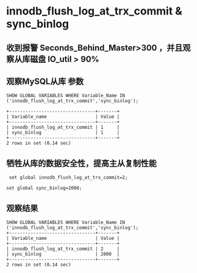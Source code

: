 # innodb_flush_log_at_trx_commit & sync_binlog

## 收到报警 Seconds_Behind_Master>300 ，并且观察从库磁盘 IO_util > 90%

## 观察MySQL从库 参数
```shell
SHOW GLOBAL VARIABLES WHERE Variable_Name IN ('innodb_flush_log_at_trx_commit','sync_binlog');
```
```shell
+--------------------------------+-------+
| Variable_name                  | Value |
+--------------------------------+-------+
| innodb_flush_log_at_trx_commit | 1     |
| sync_binlog                    | 1     |
+--------------------------------+-------+
2 rows in set (0.14 sec)
```
## 牺牲从库的数据安全性，提高主从复制性能
```shell
 set global innodb_flush_log_at_trx_commit=2;
```
```shell
set global sync_binlog=2000;
```

## 观察结果
```shell
SHOW GLOBAL VARIABLES WHERE Variable_Name IN ('innodb_flush_log_at_trx_commit','sync_binlog');
+--------------------------------+-------+
| Variable_name                  | Value |
+--------------------------------+-------+
| innodb_flush_log_at_trx_commit | 2     |
| sync_binlog                    | 2000  |
+--------------------------------+-------+
2 rows in set (0.14 sec)
```
